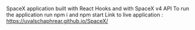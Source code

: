 SpaceX application built with React Hooks and with SpaceX v4 API
To run the application run npm i and npm start
Link to live application : https://uvalschaphrear.github.io/SpaceX/
